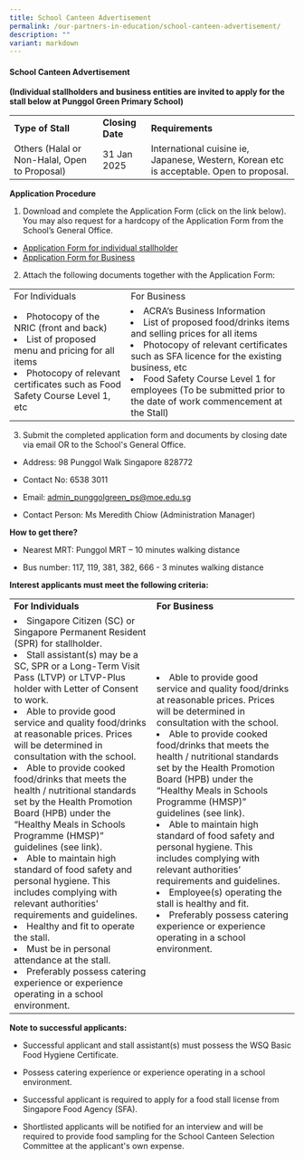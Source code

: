 ```yaml
---
title: School Canteen Advertisement
permalink: /our-partners-in-education/school-canteen-advertisement/
description: ""
variant: markdown
---
```

#### School Canteen Advertisement

<b>(Individual stallholders and business entities are invited to apply for the stall below at Punggol Green Primary School) </b>

<table>
	<tbody><tr>
		<td><b>Type of Stall</b></td>
		<td><b>Closing Date</b></td>
		<td><b>Requirements</b></td>
	</tr>
	<tr>
		<td>Others (Halal or Non-Halal, Open to Proposal)</td>
		<td>31 Jan 2025</td>
		<td>International cuisine ie, Japanese, Western, Korean etc is acceptable. Open to proposal. </td>
	</tr>
	</tbody></table>



**Application Procedure**

1. Download and complete the Application Form (click on the link below). You may also request for a hardcopy of the Application Form from the School’s General Office.

* [Application Form for individual stallholder ](/files/Application_Form__For_Individual_.pdf)
* [Application Form for Business ](/files/Application_Form__For_Business_Entity_.pdf)

2. Attach the following documents together with the Application Form:

<table>
	<tbody><tr>
		<td>For Individuals</td>
		<td>For Business</td>
	</tr>
	<tr>
		<td><li>Photocopy of the NRIC (front and back)</li>
			<li>List of proposed menu and pricing for all items</li>
			<li>Photocopy of relevant certificates such as Food Safety Course Level 1, etc </li>
</td>
		<td><li>ACRA’s Business Information</li>
			<li>List of proposed food/drinks items and selling prices for all items</li>
			<li>Photocopy of relevant certificates such as SFA licence for the existing business, etc </li>
<li>Food Safety Course Level 1 for employees (To be submitted prior to the date of work commencement at the Stall) </li>
</td>
	</tr>
	</tbody></table>

3. Submit the completed application form and documents by closing date via email OR to the School's General Office.

* Address: 98 Punggol Walk Singapore 828772

* Contact No: 6538 3011

* Email: admin_punggolgreen_ps@moe.edu.sg

* Contact Person: Ms Meredith Chiow (Administration Manager)

**How to get there?**

* Nearest MRT: Punggol MRT – 10 minutes walking distance

* Bus number: 117, 119, 381, 382, 666 - 3 minutes walking distance

**Interest applicants must meet the following criteria:**

<table>
	<tbody><tr>
		<td><b>For Individuals</b></td>
		<td><b>For Business</b></td>
	</tr>
	<tr>
		<td><li>Singapore Citizen (SC) or Singapore Permanent Resident (SPR) for stallholder. </li>
			<li>Stall assistant(s) may be a SC, SPR or a Long-Term Visit Pass (LTVP) or LTVP-Plus holder with Letter of Consent to work.</li>
<li>Able to provide good service and quality food/drinks at reasonable prices. Prices will be determined in consultation with the school.</li>
<li>Able to provide cooked food/drinks  that meets the health / nutritional standards set by the Health Promotion Board (HPB) under the “Healthy Meals in Schools Programme (HMSP)” guidelines (see link).</li>
<li>Able to maintain high standard of food safety and personal hygiene. This includes complying with relevant authorities’ requirements and guidelines.</li>
			<li>Healthy and fit to operate the stall.</li>
			<li>Must be in personal attendance at the stall.</li>
			<li>Preferably possess catering experience or experience operating in a school environment.</li>
</td>
		<td><li>Able to provide good service and quality food/drinks at reasonable prices. Prices will be determined in consultation with the school.</li>
<li>Able to provide cooked food/drinks that meets the health / nutritional standards set by the Health Promotion Board (HPB) under the “Healthy Meals in Schools Programme (HMSP)” guidelines (see link).</li>
			<li>Able to maintain high standard of food safety and personal hygiene. This includes complying with relevant authorities’ requirements and guidelines. </li>
			<li>	Employee(s) operating the stall is healthy and fit.</li>
			<li>Preferably possess catering experience or experience operating in a school environment.</li>
</td>
	</tr>
	</tbody></table>
	




**Note to successful applicants:**

* Successful applicant and stall assistant(s) must possess the WSQ Basic Food Hygiene Certificate.

* Possess catering experience or experience operating in a school environment.

* Successful applicant is required to apply for a food stall license from Singapore Food Agency (SFA).

* Shortlisted applicants will be notified for an interview and will be required to provide food sampling for the School Canteen Selection Committee at the applicant's own expense.